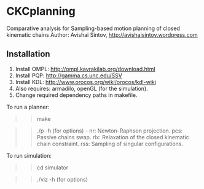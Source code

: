 # CKCplanning
Comparative analysis for Sampling-based motion planning of closed kinematic chains
Author: Avishai Sintov, http://avishaisintov.wordpress.com

## Installation
1. Install OMPL: http://ompl.kavrakilab.org/download.html
2. Install PQP: http://gamma.cs.unc.edu/SSV
3. Install KDL: http://www.orocos.org/wiki/orocos/kdl-wiki
4. Also requires: armadilo, openGL (for the simulation).
5. Change required dependency paths in makefile.

To run a planner:
>> make

>> ./p<method> -h (for options)
    <method> - nr: Newton-Raphson projection.
               pcs: Passive chains swap.
               rlx: Relaxation of the closed kinematic chain constraint.
               rss: Sampling of singular configurations.
      
To run simulation:
>> cd simulator

>> ./viz -h (for options)
